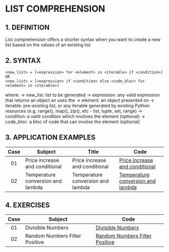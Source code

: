 # LIST COMPREHENSION

## 1. DEFINITION

List comprehension offers a shorter syntax when you want to create a new list 
based on the values of an existing list

## 2. SYNTAX

```shell
<new_list> = [<expression> for <element> in <iterable> if <condition>]
OR
<new_list> = [<expression> if <condition> else <code_bloc> for <element> in <iterable>]
```
where:
    -> new_list: list to be generated
    -> expression: any valid expression that returns an object an uses the <element>
    -> element: an object presented on <iterable>
    -> iterable: pre-existing list, or any iterable generated by existing Python resources 
        (e.g. range(), map(), zip(), etc - 
        list, tuple, set, range)
    -> condition: a valid condition which involves the element (optional)
    -> code_bloc: a bloc of code that can involve the element (optional)

## 3. APPLICATION EXAMPLES

| Case | Subject                           | Title                             | Code                                                                                     |
|:----:|-----------------------------------|-----------------------------------|------------------------------------------------------------------------------------------|
|  01  | Price increase and conditional    | Price increase and conditional    | [Price increase and conditional](01-examples/01-price_increase_and_conditional.py)       |
|  02  | Temperature conversion and lambda | Temperature conversion and lambda | [Temperature conversion and lambda](01-examples/02-temperature_conversion_and_lambda.py) |

## 4. EXERCISES

| Case | Subject                        | Code                                                                                |
|:----:|--------------------------------|-------------------------------------------------------------------------------------|
|  01  | Divisible Numbers              | [Divisible Numbers](02-exercises/01-divisible_numbers.py)                           |
|  02  | Random Numbers Filter Positive | [Random Numbers Filter Positive](02-exercises/02-random_numbers_filter_positive.py) |